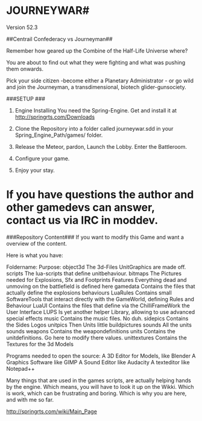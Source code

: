 # JOURNEYWAR#

Version 52.3

##Centrail Confederacy vs Journeyman##

Remember how geared up the Combine of the Half-Life Universe where? 

You are about to find out what they were fighting and what was pushing them onwards. 

Pick your side citizen -become either a Planetary Administrator - or go wild 
and join the Journeyman, a transdimensional, biotech glider-gunsociety.




###SETUP ###
1. Engine Installing
You need the Spring-Engine. Get and install it at 
http://springrts.com/Downloads

2. Clone the Repository into a folder called journeywar.sdd in your Spring_Engine_Path/games/ folder.

3. Release the Meteor, pardon, Launch the Lobby. Enter the Battleroom. 

4. Configure your game.

5. Enjoy your stay.

If you have questions the author and other gamedevs can answer, contact us via IRC in moddev.
======================================================================================

###Repository Content###
If you want to modify this Game and want a overview of the content.

Here is what you have:

Foldername:          Purpose:
object3d                              The 3d-Files UnitGraphics are made off.
scripts                               The lua-scripts that define unitbehaviour.
bitmaps                               The Pictures needed for Explosions, Sfx and Footprints
Features                              Everything dead and unmoving on the battlefield is defined here
gamedata                              Contains the files that actually define the explosions behaviours
LuaRules                              Contains small SoftwareTools that interact directly with the GameWorld, defining Rules and Behaviour
LuaUI                                 Contains the files that define via the ChilliFrameWork the User Interface
LUPS                                  Is yet another helper Library, allowing to use advanced special effects
music                                 Contains the music files. No duh.
sidepics                              Contains the Sides Logos
unitpics                              Then Units little buildpictures
sounds                                All the units sounds
weapons                               Contains the weapondefinitions
units                                 Contains the unitdefinitions. Go here to modify there values.
unittextures                          Contains the Textures for the 3d Models

Programs needed to open the source:
A 3D Editor for Models, like Blender
A Graphics Software like GIMP
A Sound Editor like Audacity
A texteditor like Notepad++

Many things that are used in the games scripts, are actually helping hands by the engine. 
Which means, you will have to look it up on the Wikki.
Which is work, which can be frustrating and boring.
Which is why you are here, and with me so far.

http://springrts.com/wiki/Main_Page